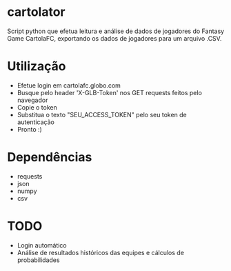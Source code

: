 # cartolator

Script python que efetua leitura e análise de dados de jogadores do Fantasy Game CartolaFC, exportando os dados de jogadores para um arquivo .CSV.

# Utilização

- Efetue login em cartolafc.globo.com
- Busque pelo header 'X-GLB-Token' nos GET requests feitos pelo navegador
- Copie o token
- Substitua o texto "SEU_ACCESS_TOKEN" pelo seu token de autenticação
- Pronto :)

# Dependências

- requests
- json
- numpy
- csv

# TODO

- Login automático
- Análise de resultados históricos das equipes e cálculos de probabilidades

